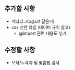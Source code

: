 ## 추가할 사항

- 메타태그(og:url 같은거)
- css 선언 타입 (네이버 규칙 참고)
    - @import 관련 내용도 넣기

## 수정할 사항
- 오타/누락자 및 맞춤법 검사
